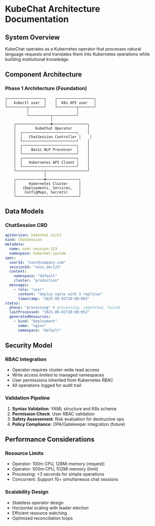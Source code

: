 # KubeChat Architecture Documentation

## System Overview
KubeChat operates as a Kubernetes operator that processes natural language requests and translates them into Kubernetes operations while building institutional knowledge.

## Component Architecture

### Phase 1 Architecture (Foundation)
```
┌─────────────────┐    ┌─────────────────┐
│   kubectl user  │    │  K8s API user   │
└─────────┬───────┘    └─────────┬───────┘
          │                      │
          └──────────┬───────────┘
                     │
    ┌────────────────▼────────────────┐
    │         KubeChat Operator       │
    │  ┌─────────────────────────┐    │
    │  │   ChatSession Controller │    │
    │  └─────────────────────────┘    │
    │  ┌─────────────────────────┐    │
    │  │    Basic NLP Processor  │    │
    │  └─────────────────────────┘    │
    │  ┌─────────────────────────┐    │
    │  │   Kubernetes API Client │    │
    │  └─────────────────────────┘    │
    └─────────────┬───────────────────┘
                  │
    ┌─────────────▼───────────────┐
    │      Kubernetes Cluster     │
    │   (Deployments, Services,   │
    │    ConfigMaps, Secrets)     │
    └─────────────────────────────┘
```

## Data Models

### ChatSession CRD
```yaml
apiVersion: kubechat.io/v1
kind: ChatSession
metadata:
  name: user-session-123
  namespace: kubechat-system
spec:
  userId: "user@company.com"
  sessionId: "sess_abc123"
  context:
    namespace: "default"
    cluster: "production"
  messages:
    - role: "user"
      content: "deploy nginx with 3 replicas"
      timestamp: "2025-09-01T10:00:00Z"
status:
  phase: "processing" # processing, completed, failed
  lastProcessed: "2025-09-01T10:00:05Z"
  generatedResources:
    - kind: "Deployment"
      name: "nginx"
      namespace: "default"
```

## Security Model

### RBAC Integration
- Operator requires cluster-wide read access
- Write access limited to managed namespaces
- User permissions inherited from Kubernetes RBAC
- All operations logged for audit trail

### Validation Pipeline
1. **Syntax Validation**: YAML structure and K8s schema
2. **Permission Check**: User RBAC validation
3. **Safety Assessment**: Risk evaluation for destructive ops
4. **Policy Compliance**: OPA/Gatekeeper integration (future)

## Performance Considerations

### Resource Limits
- Operator: 100m CPU, 128Mi memory (request)
- Operator: 500m CPU, 512Mi memory (limit)
- Processing: <3 seconds for simple operations
- Concurrent: Support 10+ simultaneous chat sessions

### Scalability Design
- Stateless operator design
- Horizontal scaling with leader election
- Efficient resource watching
- Optimized reconciliation loops
